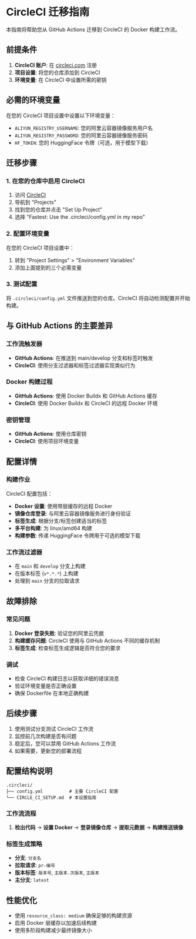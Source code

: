 # CircleCI 迁移指南

本指南将帮助您从 GitHub Actions 迁移到 CircleCI 的 Docker 构建工作流。

## 前提条件

1. **CircleCI 账户**: 在 [circleci.com](https://circleci.com) 注册
2. **项目设置**: 将您的仓库添加到 CircleCI
3. **环境变量**: 在 CircleCI 中设置所需的密钥

## 必需的环境变量

在您的 CircleCI 项目设置中设置以下环境变量：

- `ALIYUN_REGISTRY_USERNAME`: 您的阿里云容器镜像服务用户名
- `ALIYUN_REGISTRY_PASSWORD`: 您的阿里云容器镜像服务密码
- `HF_TOKEN`: 您的 HuggingFace 令牌（可选，用于模型下载）

## 迁移步骤

### 1. 在您的仓库中启用 CircleCI

1. 访问 [CircleCI](https://circleci.com)
2. 导航到 "Projects"
3. 找到您的仓库并点击 "Set Up Project"
4. 选择 "Fastest: Use the .circleci/config.yml in my repo"

### 2. 配置环境变量

在您的 CircleCI 项目设置中：
1. 转到 "Project Settings" > "Environment Variables"
2. 添加上面提到的三个必需变量

### 3. 测试配置

将 `.circleci/config.yml` 文件推送到您的仓库。CircleCI 将自动检测配置并开始构建。

## 与 GitHub Actions 的主要差异

### 工作流触发器
- **GitHub Actions**: 在推送到 main/develop 分支和标签时触发
- **CircleCI**: 使用分支过滤器和标签过滤器实现类似行为

### Docker 构建过程
- **GitHub Actions**: 使用 Docker Buildx 和 GitHub Actions 缓存
- **CircleCI**: 使用 Docker Buildx 和 CircleCI 的远程 Docker 环境

### 密钥管理
- **GitHub Actions**: 使用仓库密钥
- **CircleCI**: 使用项目环境变量

## 配置详情

### 构建作业
CircleCI 配置包括：
- **Docker 设置**: 使用带层缓存的远程 Docker
- **镜像仓库登录**: 与阿里云容器镜像服务进行身份验证
- **标签生成**: 根据分支/标签创建适当的标签
- **多平台构建**: 为 linux/amd64 构建
- **构建参数**: 传递 HuggingFace 令牌用于可选的模型下载

### 工作流过滤器
- 在 `main` 和 `develop` 分支上构建
- 在版本标签 (`v*.*.*`) 上构建
- 处理到 `main` 分支的拉取请求

## 故障排除

### 常见问题

1. **Docker 登录失败**: 验证您的阿里云凭据
2. **构建缓存问题**: CircleCI 使用与 GitHub Actions 不同的缓存机制
3. **标签生成**: 检查标签生成逻辑是否符合您的要求

### 调试

- 检查 CircleCI 构建日志以获取详细的错误消息
- 验证环境变量是否正确设置
- 确保 Dockerfile 在本地正确构建

## 后续步骤

1. 使用测试分支测试 CircleCI 工作流
2. 监控前几次构建是否有问题
3. 稳定后，您可以禁用 GitHub Actions 工作流
4. 如果需要，更新您的部署流程

## 配置结构说明

```
.circleci/
├── config.yml          # 主要 CircleCI 配置
└── CIRCLE_CI_SETUP.md  # 本设置指南
```

### 工作流流程
1. **检出代码** → **设置 Docker** → **登录镜像仓库** → **提取元数据** → **构建推送镜像**

### 标签生成策略
- **分支**: `分支名`
- **拉取请求**: `pr-编号`
- **版本标签**: `版本号`, `主版本.次版本`, `主版本`
- **主分支**: `latest`

## 性能优化

- 使用 `resource_class: medium` 确保足够的构建资源
- 启用 Docker 层缓存以加速后续构建
- 使用多阶段构建减少最终镜像大小
